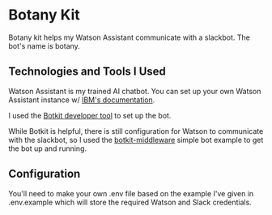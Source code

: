 # Botany Kit
Botany kit helps my Watson Assistant communicate with a slackbot. The bot's name is botany. 

## Technologies and Tools I Used
Watson Assistant is my trained AI chatbot. You can set up your own Watson Assistant instance w/ [IBM's documentation](https://console.bluemix.net/docs/services/conversation/getting-started.html#gettingstarted).

I used the [Botkit developer tool](https://botkit.ai/docs/) to set up the bot.

While Botkit is helpful, there is still configuration for Watson to communicate with the slackbot, so I used the [botkit-middleware](https://github.com/watson-developer-cloud/botkit-middleware) simple bot example to get the bot up and running.

## Configuration
You'll need to make your own .env file based on the example I've given in .env.example which will store the required Watson and Slack credentials.
